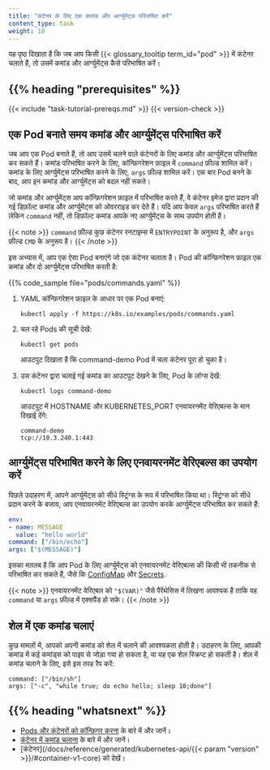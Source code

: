 ```yaml
---
title: "कंटेनर के लिए एक कमांड और आर्ग्युमेंट्स परिभाषित करें"
content_type: task
weight: 10
---
```


<!-- overview -->

यह पृष्ठ दिखाता है कि जब आप किसी {{< glossary_tooltip term_id="pod" >}} में कंटेनर चलाते हैं, तो उसमें कमांड और आर्ग्युमेंट्स कैसे परिभाषित करें।



## {{% heading "prerequisites" %}}

{{< include "task-tutorial-prereqs.md" >}} {{< version-check >}}



<!-- steps -->

## एक Pod बनाते समय कमांड और आर्ग्युमेंट्स परिभाषित करें

जब आप एक Pod बनाते हैं, तो आप उसमें चलने वाले कंटेनरों के लिए कमांड और आर्ग्युमेंट्स परिभाषित कर सकते हैं। कमांड परिभाषित करने के लिए, कॉन्फ़िगरेशन फ़ाइल में `command` फ़ील्ड शामिल करें। कमांड के लिए आर्ग्युमेंट्स परिभाषित करने के लिए, `args` फ़ील्ड शामिल करें। एक बार Pod बनने के बाद, आप इन कमांड और आर्ग्युमेंट्स को बदल नहीं सकते।

जो कमांड और आर्ग्युमेंट्स आप कॉन्फ़िगरेशन फ़ाइल में परिभाषित करते हैं, वे कंटेनर इमेज द्वारा प्रदान की गई डिफ़ॉल्ट कमांड और आर्ग्युमेंट्स को ओवरराइड कर देते हैं। यदि आप केवल `args` परिभाषित करते हैं लेकिन `command` नहीं, तो डिफ़ॉल्ट कमांड आपके नए आर्ग्युमेंट्स के साथ उपयोग होती है।

{{< note >}}
`command` फ़ील्ड कुछ कंटेनर रनटाइम्स में `ENTRYPOINT` के अनुरूप है, और `args` फ़ील्ड `CMD` के अनुरूप है।
{{< /note >}}

इस अभ्यास में, आप एक ऐसा Pod बनाएंगे जो एक कंटेनर चलाता है। Pod की कॉन्फ़िगरेशन फ़ाइल एक कमांड और दो आर्ग्युमेंट्स परिभाषित करती है:

{{% code_sample file="pods/commands.yaml" %}}



1. YAML कॉन्फ़िगरेशन फ़ाइल के आधार पर एक Pod बनाएं:


   ```shell
   kubectl apply -f https://k8s.io/examples/pods/commands.yaml
   ```

2. चल रहे Pods की सूची देखें:

   ```shell
   kubectl get pods
   ```

   आउटपुट दिखाता है कि command-demo Pod में चला कंटेनर पूरा हो चुका है।

3. उस कंटेनर द्वारा चलाई गई कमांड का आउटपुट देखने के लिए, Pod के लॉग्स देखें:

   ```shell
   kubectl logs command-demo
   ```

   आउटपुट में HOSTNAME और KUBERNETES_PORT एनवायरनमेंट वेरिएबल्स के मान दिखाई देंगे:

   ```
   command-demo
   tcp://10.3.240.1:443
   ```

## आर्ग्युमेंट्स परिभाषित करने के लिए एनवायरनमेंट वेरिएबल्स का उपयोग करें

पिछले उदाहरण में, आपने आर्ग्युमेंट्स को सीधे स्ट्रिंग्स के रूप में परिभाषित किया था। स्ट्रिंग्स को सीधे प्रदान करने के बजाय, आप एनवायरनमेंट वेरिएबल्स का उपयोग करके आर्ग्युमेंट्स परिभाषित कर सकते हैं:

```yaml
env:
- name: MESSAGE
  value: "hello world"
command: ["/bin/echo"]
args: ["$(MESSAGE)"]
```

इसका मतलब है कि आप Pod के लिए आर्ग्युमेंट्स को एनवायरनमेंट वेरिएबल्स की किसी भी तकनीक से परिभाषित कर सकते हैं, जैसे कि
[ConfigMap](/zh-cn/docs/tasks/configure-pod-container/configure-pod-configmap/) और
[Secrets](/docs/concepts/configuration/secret/).

{{< note >}}
एनवायरनमेंट वेरिएबल को `"$(VAR)"` जैसे पैरेंथेसिस में लिखना आवश्यक है ताकि वह `command` या `args` फ़ील्ड में एक्सपैंड हो सके।
{{< /note >}}

## शेल में एक कमांड चलाएं


कुछ मामलों में, आपको अपनी कमांड को शेल में चलाने की आवश्यकता होती है। उदाहरण के लिए, आपकी कमांड में कई कमांड्स को पाइप से जोड़ा गया हो सकता है, या यह एक शेल स्क्रिप्ट हो सकती है। शेल में कमांड चलाने के लिए, इसे इस तरह रैप करें:

```shell
command: ["/bin/sh"]
args: ["-c", "while true; do echo hello; sleep 10;done"]
```

## {{% heading "whatsnext" %}}


* [Pods और कंटेनरों को कॉन्फ़िगर करना](/docs/tasks/) के बारे में और जानें।
* [कंटेनर में कमांड चलाना](/docs/tasks/debug/debug-application/get-shell-running-container/) के बारे में और जानें।
* [कंटेनर](/docs/reference/generated/kubernetes-api/{{< param "version" >}}/#container-v1-core) को देखें।
   

